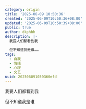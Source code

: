 ```yaml
---
category: origin
title: '2025-06-09 10:50:36'
created: '2025-06-09T10:50:36+08:00'
updated: '2025-06-09T10:50:39+08:00'
public: true
author: dkphhh
description: |-
  我要人们都看到我

  但不知道我是谁……
tags:
  - 自我
  - 情绪
  - 心理
  - 文艺
uuid: 202506091050360efd
---
```


我要人们都看到我

但不知道我是谁
